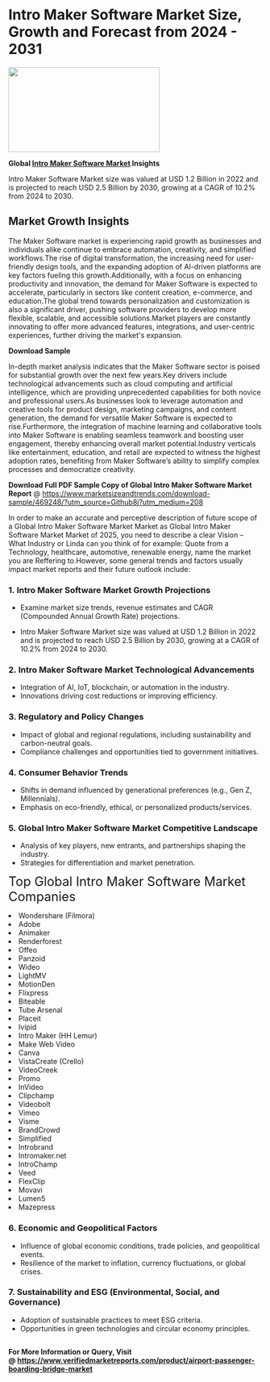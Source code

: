 <H1>Intro Maker Software Market Size, Growth and Forecast from 2024 - 2031</H1><img class="aligncenter size-medium wp-image-584254" src="https://thirdeyenews.in/wp-content/uploads/2024/09/Global-Market-Research-300x168.jpeg" alt="" width="300" height="168" /><p><strong>Global&nbsp;<a href="https://www.marketsizeandtrends.com/download-sample/469248/?utm_source=Github8j?utm_medium=208">Intro Maker Software Market</a> Insights</strong></p><p>Intro Maker Software Market size was valued at USD 1.2 Billion in 2022 and is projected to reach USD 2.5 Billion by 2030, growing at a CAGR of 10.2% from 2024 to 2030.</p><p><h2>Market Growth Insights</h2> <p>The Maker Software market is experiencing rapid growth as businesses and individuals alike continue to embrace automation, creativity, and simplified workflows.The rise of digital transformation, the increasing need for user-friendly design tools, and the expanding adoption of AI-driven platforms are key factors fueling this growth.Additionally, with a focus on enhancing productivity and innovation, the demand for Maker Software is expected to accelerate, particularly in sectors like content creation, e-commerce, and education.The global trend towards personalization and customization is also a significant driver, pushing software providers to develop more flexible, scalable, and accessible solutions.Market players are constantly innovating to offer more advanced features, integrations, and user-centric experiences, further driving the market's expansion.</p> <p><strong>Download Sample</strong></p> <p>In-depth market analysis indicates that the Maker Software sector is poised for substantial growth over the next few years.Key drivers include technological advancements such as cloud computing and artificial intelligence, which are providing unprecedented capabilities for both novice and professional users.As businesses look to leverage automation and creative tools for product design, marketing campaigns, and content generation, the demand for versatile Maker Software is expected to rise.Furthermore, the integration of machine learning and collaborative tools into Maker Software is enabling seamless teamwork and boosting user engagement, thereby enhancing overall market potential.Industry verticals like entertainment, education, and retail are expected to witness the highest adoption rates, benefiting from Maker Software’s ability to simplify complex processes and democratize creativity.</p> <p><span class=""><strong>Download Full PDF Sample Copy of Global Intro Maker Software Market Report</strong> @ <a href="https://www.marketsizeandtrends.com/download-sample/469248/?utm_source=Github8j?utm_medium=208" target="_blank">https://www.marketsizeandtrends.com/download-sample/469248/?utm_source=Github8j?utm_medium=208</a></span></p><p>In order to make an accurate and perceptive description of future scope of a Global&nbsp;Intro Maker Software Market Market as Global&nbsp;Intro Maker Software Market Market of 2025, you need to describe a clear Vision &ndash; What Industry or Linda can you think of for example: Quote from a Technology, healthcare, automotive, renewable energy, name the market you are Reffering to.However, some general trends and factors usually impact market reports and their future outlook include:</p><h3>1.&nbsp;<strong>Intro Maker Software Market Growth Projections</strong></h3><ul><li>Examine market size trends, revenue estimates and CAGR (Compounded Annual Growth Rate) projections.</li><li><p>Intro Maker Software Market size was valued at USD 1.2 Billion in 2022 and is projected to reach USD 2.5 Billion by 2030, growing at a CAGR of 10.2% from 2024 to 2030.</p></li></ul><h3>2.&nbsp;<strong>Intro Maker Software Market Technological Advancements</strong></h3><ul><li>Integration of AI, IoT, blockchain, or automation in the industry.</li><li>Innovations driving cost reductions or improving efficiency.</li></ul><h3>3.&nbsp;<strong>Regulatory and Policy Changes</strong></h3><ul><li>Impact of global and regional regulations, including sustainability and carbon-neutral goals.</li><li>Compliance challenges and opportunities tied to government initiatives.</li></ul><h3>4.&nbsp;<strong>Consumer Behavior Trends</strong></h3><ul><li>Shifts in demand influenced by generational preferences (e.g., Gen Z, Millennials).</li><li>Emphasis on eco-friendly, ethical, or personalized products/services.</li></ul><h3>5.&nbsp;<strong>Global Intro Maker Software Market Competitive Landscape</strong></h3><ul><li>Analysis of key players, new entrants, and partnerships shaping the industry.</li><li>Strategies for differentiation and market penetration.</li></ul><p data-pm-slice="1 1 []"><span style="color: inherit; font-family: inherit; font-size: 25px;">Top Global Intro Maker Software Market Companies</span></p><div class="" data-test-id=""><p><li>Wondershare (Filmora)</li><li> Adobe</li><li> Animaker</li><li> Renderforest</li><li> Offeo</li><li> Panzoid</li><li> Wideo</li><li> LightMV</li><li> MotionDen</li><li> Flixpress</li><li> Biteable</li><li> Tube Arsenal</li><li> Placeit</li><li> Ivipid</li><li> Intro Maker (HH Lemur)</li><li> Make Web Video</li><li> Canva</li><li> VistaCreate (Crello)</li><li> VideoCreek</li><li> Promo</li><li> InVideo</li><li> Clipchamp</li><li> Videobolt</li><li> Vimeo</li><li> Visme</li><li> BrandCrowd</li><li> Simplified</li><li> Introbrand</li><li> Intromaker.net</li><li> IntroChamp</li><li> Veed</li><li> FlexClip</li><li> Movavi</li><li> Lumen5</li><li> Mazepress</li></p></div><h3>6.&nbsp;<strong>Economic and Geopolitical Factors</strong></h3><ul><li>Influence of global economic conditions, trade policies, and geopolitical events.</li><li>Resilience of the market to inflation, currency fluctuations, or global crises.</li></ul><h3>7.&nbsp;<strong>Sustainability and ESG (Environmental, Social, and Governance)</strong></h3><ul><li>Adoption of sustainable practices to meet ESG criteria.</li><li>Opportunities in green technologies and circular economy principles.</li></ul><h2><strong style="font-size: 14px;">For More Information or Query, Visit @&nbsp;</strong><a style="background-color: #ffffff; font-size: 14px;" href="https://www.marketsizeandtrends.com/report/intro-maker-software-market/" target="_blank">https://www.verifiedmarketreports.com/product/airport-passenger-boarding-bridge-market</a></h2>